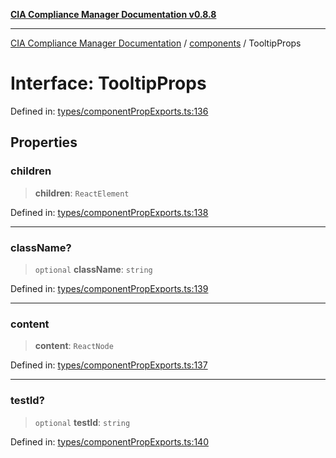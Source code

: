 [**CIA Compliance Manager Documentation v0.8.8**](../../README.md)

***

[CIA Compliance Manager Documentation](../../modules.md) / [components](../README.md) / TooltipProps

# Interface: TooltipProps

Defined in: [types/componentPropExports.ts:136](https://github.com/Hack23/cia-compliance-manager/blob/88094f2c4c350fd10a1e440c3eab70aedd819944/src/types/componentPropExports.ts#L136)

## Properties

### children

> **children**: `ReactElement`

Defined in: [types/componentPropExports.ts:138](https://github.com/Hack23/cia-compliance-manager/blob/88094f2c4c350fd10a1e440c3eab70aedd819944/src/types/componentPropExports.ts#L138)

***

### className?

> `optional` **className**: `string`

Defined in: [types/componentPropExports.ts:139](https://github.com/Hack23/cia-compliance-manager/blob/88094f2c4c350fd10a1e440c3eab70aedd819944/src/types/componentPropExports.ts#L139)

***

### content

> **content**: `ReactNode`

Defined in: [types/componentPropExports.ts:137](https://github.com/Hack23/cia-compliance-manager/blob/88094f2c4c350fd10a1e440c3eab70aedd819944/src/types/componentPropExports.ts#L137)

***

### testId?

> `optional` **testId**: `string`

Defined in: [types/componentPropExports.ts:140](https://github.com/Hack23/cia-compliance-manager/blob/88094f2c4c350fd10a1e440c3eab70aedd819944/src/types/componentPropExports.ts#L140)

